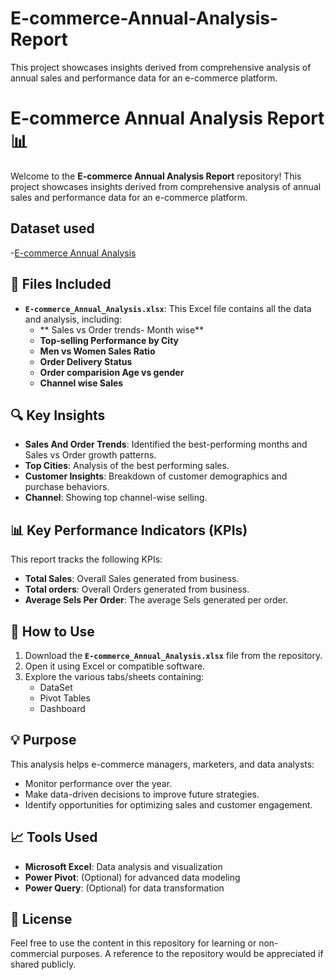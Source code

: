 # E-commerce-Annual-Analysis-Report
This project showcases insights derived from comprehensive analysis of annual sales and performance data for an e-commerce platform.

# E-commerce Annual Analysis Report 📊

Welcome to the **E-commerce Annual Analysis Report** repository! This project showcases insights derived from comprehensive analysis of annual sales and performance data for an e-commerce platform.

## Dataset used
-<a href="https://github.com/DatabyAlauddin/E-commerce-Annual-Analysis-Report/blob/82e13ed2955dfcc0b5853573a759047f7864cd17/E-Commerce%20Annual%20Analysis%20Report.xlsx">E-commerce Annual Analysis </a>

## 📁 Files Included
- **`E-commerce_Annual_Analysis.xlsx`**: This Excel file contains all the data and analysis, including:
  - ** Sales vs Order trends- Month wise**
  - **Top-selling Performance by City**
  - **Men vs Women Sales Ratio**
  - **Order Delivery Status**
  - **Order comparision Age vs gender**
  - **Channel wise Sales**


## 🔍 Key Insights
- **Sales And Order Trends**: Identified the best-performing months and Sales vs Order growth patterns.
- **Top Cities**: Analysis of the best performing sales.
- **Customer Insights**: Breakdown of customer demographics and purchase behaviors.
- **Channel**: Showing top channel-wise selling.

 ## 📊 Key Performance Indicators (KPIs)
  This report tracks the following KPIs:
  - **Total Sales**: Overall Sales generated from business.
  - **Total orders**: Overall  Orders generated from business.
  - **Average Sels Per Order**: The average Sels generated per order.

## 🚀 How to Use
1. Download the **`E-commerce_Annual_Analysis.xlsx`** file from the repository.
2. Open it using Excel or compatible software.
3. Explore the various tabs/sheets containing:
   - DataSet
   - Pivot Tables 
   - Dashboard

## 💡 Purpose
This analysis helps e-commerce managers, marketers, and data analysts:
- Monitor performance over the year.
- Make data-driven decisions to improve future strategies.
- Identify opportunities for optimizing sales and customer engagement.

## 📈 Tools Used
- **Microsoft Excel**: Data analysis and visualization  
- **Power Pivot**: (Optional) for advanced data modeling  
- **Power Query**: (Optional) for data transformation

## 📝 License
Feel free to use the content in this repository for learning or non-commercial purposes. A reference to the repository would be appreciated if shared publicly.  
